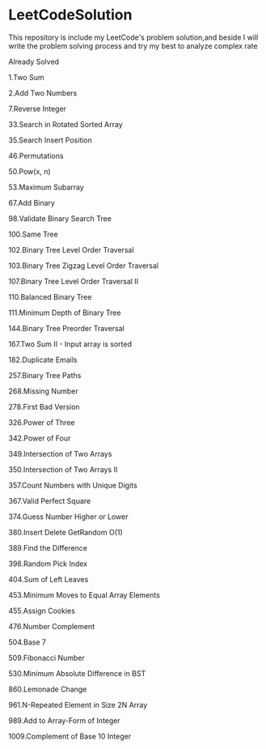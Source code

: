 # LeetCodeSolution
This repository is include my LeetCode's problem solution,and beside I will write the problem solving process and try my best to analyze complex rate

Already Solved

1.Two Sum

2.Add Two Numbers

7.Reverse Integer

33.Search in Rotated Sorted Array

35.Search Insert Position

46.Permutations

50.Pow(x, n)

53.Maximum Subarray

67.Add Binary

98.Validate Binary Search Tree

100.Same Tree

102.Binary Tree Level Order Traversal

103.Binary Tree Zigzag Level Order Traversal

107.Binary Tree Level Order Traversal II

110.Balanced Binary Tree

111.Minimum Depth of Binary Tree

144.Binary Tree Preorder Traversal

167.Two Sum II - Input array is sorted

182.Duplicate Emails

257.Binary Tree Paths

268.Missing Number

278.First Bad Version

326.Power of Three

342.Power of Four

349.Intersection of Two Arrays

350.Intersection of Two Arrays II

357.Count Numbers with Unique Digits

367.Valid Perfect Square

374.Guess Number Higher or Lower

380.Insert Delete GetRandom O(1)

389.Find the Difference

398.Random Pick Index

404.Sum of Left Leaves

453.Minimum Moves to Equal Array Elements

455.Assign Cookies

476.Number Complement

504.Base 7

509.Fibonacci Number

530.Minimum Absolute Difference in BST

860.Lemonade Change

961.N-Repeated Element in Size 2N Array

989.Add to Array-Form of Integer

1009.Complement of Base 10 Integer
